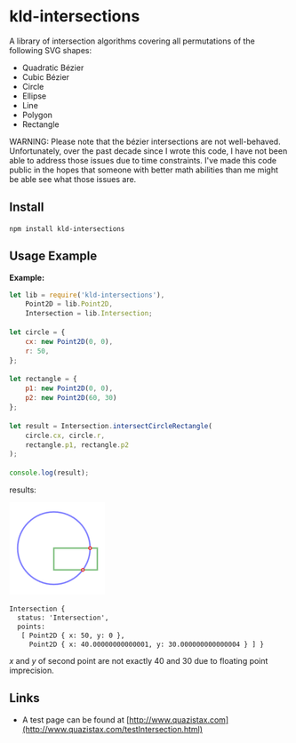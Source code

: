 # kld-intersections

A library of intersection algorithms covering all permutations of the following SVG shapes:

- Quadratic Bézier
- Cubic Bézier
- Circle
- Ellipse
- Line
- Polygon
- Rectangle

WARNING: Please note that the bézier intersections are not well-behaved. Unfortunately, over the past decade since I wrote this code, I have not been able to address those issues due to time constraints. I've made this code public in the hopes that someone with better math abilities than me might be able see what those issues are.

## Install

    npm install kld-intersections

## Usage Example

**Example:**

```javascript
let lib = require('kld-intersections'),
    Point2D = lib.Point2D,
    Intersection = lib.Intersection;

let circle = {
    cx: new Point2D(0, 0),
    r: 50,
};

let rectangle = {
    p1: new Point2D(0, 0),
    p2: new Point2D(60, 30)
};

let result = Intersection.intersectCircleRectangle(
    circle.cx, circle.r,
    rectangle.p1, rectangle.p2
);

console.log(result);
```

results:

![Example image 1](./images/usage-example-1.png)

```
Intersection {
  status: 'Intersection',
  points: 
   [ Point2D { x: 50, y: 0 },
     Point2D { x: 40.00000000000001, y: 30.000000000000004 } ] }
```

*x* and *y* of second point are not exactly 40 and 30 due to floating point imprecision.

## Links

- A test page can be found at [http://www.quazistax.com](http://www.quazistax.com/testIntersection.html)
